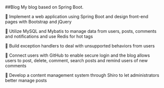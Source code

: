 ##Blog
My blog based on Spring Boot. 

	Implement a web application using Spring Boot and design front-end pages with Bootstrap and jQuery

	Utilize MySQL and Mybatis to manage data from users, posts, comments and notifications and use Redis for hot tags  

	Build exception handlers to deal with unsupported behaviors from users

	Connect users with GitHub to enable secure login and the blog allows users to post, delete, comment, search posts and remind users of new comments

	Develop a content management system through Shiro to let administrators better manage posts 

